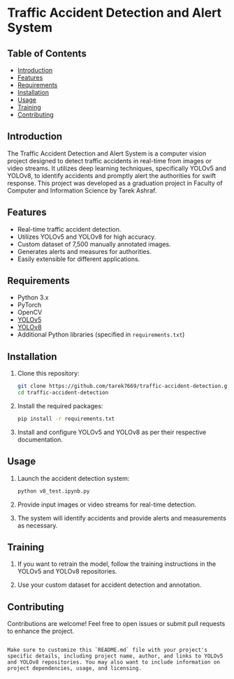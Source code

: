 # Traffic Accident Detection and Alert System

## Table of Contents

- [Introduction](#introduction)
- [Features](#features)
- [Requirements](#requirements)
- [Installation](#installation)
- [Usage](#usage)
- [Training](#training)
- [Contributing](#contributing)

## Introduction

The Traffic Accident Detection and Alert System is a computer vision project designed to detect traffic accidents in real-time from images or video streams. It utilizes deep learning techniques, specifically YOLOv5 and YOLOv8, to identify accidents and promptly alert the authorities for swift response. This project was developed as a graduation project in Faculty of Computer and Information Science by Tarek Ashraf.

## Features

- Real-time traffic accident detection.
- Utilizes YOLOv5 and YOLOv8 for high accuracy.
- Custom dataset of 7,500 manually annotated images.
- Generates alerts and measures for authorities.
- Easily extensible for different applications.

## Requirements

- Python 3.x
- PyTorch
- OpenCV
- [YOLOv5](https://github.com/ultralytics/yolov5)
- [YOLOv8](https://github.com/bubbliiiing/yolov8)
- Additional Python libraries (specified in `requirements.txt`)

## Installation

1. Clone this repository:

   ```bash
   git clone https://github.com/tarek7669/traffic-accident-detection.git
   cd traffic-accident-detection
   ```

2. Install the required packages:

   ```bash
   pip install -r requirements.txt
   ```

3. Install and configure YOLOv5 and YOLOv8 as per their respective documentation.

## Usage

1. Launch the accident detection system:

   ```bash
   python v8_test.ipynb.py
   ```

2. Provide input images or video streams for real-time detection.

3. The system will identify accidents and provide alerts and measurements as necessary.

## Training

1. If you want to retrain the model, follow the training instructions in the YOLOv5 and YOLOv8 repositories.

2. Use your custom dataset for accident detection and annotation.

## Contributing

Contributions are welcome! Feel free to open issues or submit pull requests to enhance the project.
```

Make sure to customize this `README.md` file with your project's specific details, including project name, author, and links to YOLOv5 and YOLOv8 repositories. You may also want to include information on project dependencies, usage, and licensing.
